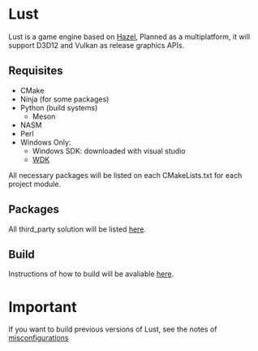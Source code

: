 # Lust

Lust is a game engine based on [Hazel](https://github.com/TheCherno/Hazel), Planned as a multiplatform, it will support D3D12 and Vulkan as release graphics APIs.

## Requisites

* CMake
* Ninja (for some packages)
* Python (build systems)
  * Meson
* NASM
* Perl
* Windows Only:
  * Windows SDK: downloaded with visual studio
  * [WDK](https://learn.microsoft.com/en-us/windows-hardware/drivers/download-the-wdk)

All necessary packages will be listed on each CMakeLists.txt for each project module.

## Packages

All third_party solution will be listed [here](./third_party.md).

## Build

Instructions of how to build will be avaliable [here](./build.md).

# Important

If you want to build previous versions of Lust, see the notes of [misconfigurations](./misconfigurations.md) 
